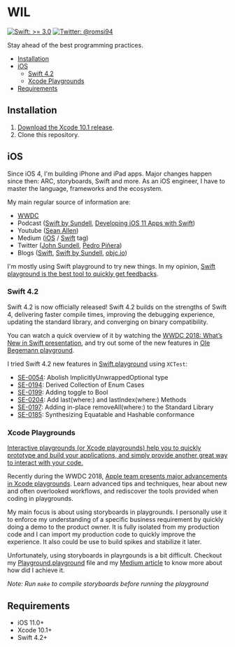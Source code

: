 # WIL

[![Swift: >= 3.0](https://img.shields.io/badge/swift-%3E%3D%203.0-orange.svg)](https://medium.com/search?q=Romain%20Asnar%20swift)
[![Twitter: @romsi94](https://img.shields.io/badge/twitter-@romsi94-blue.svg)](https://twitter.com/romsi94)

Stay ahead of the best programming practices.

- [Installation](#installation)
- [iOS](#ios)
	- [Swift 4.2](#swift-4.2)
	- [Xcode Playgrounds](#xcode-playgrounds)
- [Requirements](#requirements)

## Installation

1. [Download the Xcode 10.1 release](https://developer.apple.com/xcode/download/).
2. Clone this repository.

## iOS

Since iOS 4, I'm building iPhone and iPad apps. Major changes happen since then: ARC, storyboards, Swift and more. As an iOS engineer, I have to master the language, frameworks and the ecosystem.

My main regular source of information are:

- [WWDC](https://developer.apple.com/videos/wwdc2018)
- Podcast ([Swift by Sundell](https://itunes.apple.com/us/podcast/swift-by-sundell/id1267161825?mt=2), [Developing iOS 11 Apps with Swift](https://itunes.apple.com/us/podcast/developing-ios-11-apps-with-swift/id1315130780?mt=2))
- Youtube ([Sean Allen](https://www.youtube.com/channel/UCbTw29mcP12YlTt1EpUaVJw))
- Medium ([iOS](https://medium.com/tag/ios) / [Swift](https://medium.com/tag/swift) tag)
- Twitter ([John Sundell](https://twitter.com/johnsundell), [Pedro Piñera](https://twitter.com/pepibumur))
- Blogs ([Swift](https://swift.org), [Swift by Sundell](https://www.swiftbysundell.com), [objc.io](https://www.objc.io))

I'm mostly using Swift playground to try new things. In my opinion, [Swift playground is the best tool to quickly get feedbacks](https://medium.com/night-shift/spike-and-stabilize-only-works-if-afb3549426db).

### Swift 4.2

Swift 4.2 is now officially released! Swift 4.2 builds on the strengths of Swift 4, delivering faster compile times, improving the debugging experience, updating the standard library, and converging on binary compatibility.

You can watch a quick overview of it by watching the [WWDC 2018: What’s New in Swift presentation](https://developer.apple.com/videos/play/wwdc2018/401/), and try out some of the new features in [Ole Begemann playground](https://github.com/ole/whats-new-in-swift-4-2).

I tried Swift 4.2 new features in [Swift.playground](/Swift.playground) using `XCTest`:

- [SE-0054](https://github.com/apple/swift-evolution/blob/master/proposals/0054-abolish-iuo.md): Abolish ImplicitlyUnwrappedOptional type
- [SE-0194](https://github.com/apple/swift-evolution/blob/master/proposals/0194-derived-collection-of-enum-cases.md "Derived Collection of Enum Cases"): Derived Collection of Enum Cases
-  [SE-0199](https://github.com/apple/swift-evolution/blob/master/proposals/0199-bool-toggle.md): Adding toggle to Bool
-  [SE-0204](https://github.com/apple/swift-evolution/blob/master/proposals/0204-add-last-methods.md): Add last(where:) and lastIndex(where:) Methods
-  [SE-0197](https://github.com/apple/swift-evolution/blob/master/proposals/0197-remove-where.md): Adding in-place removeAll(where:) to the Standard Library
-  [SE-0185](https://github.com/apple/swift-evolution/blob/master/proposals/0185-synthesize-equatable-hashable.md): Synthesizing Equatable and Hashable conformance

### Xcode Playgrounds

[Interactive playgrounds (or Xcode playgrounds) help you to quickly prototype and build your applications, and simply provide another great way to interact with your code.](https://developer.apple.com/swift/blog/?id=35)

Recently during the WWDC 2018, [Apple team presents major advancements in Xcode playgrounds](https://developer.apple.com/videos/play/wwdc2018/402/). Learn advanced tips and techniques, hear about new and often overlooked workflows, and rediscover the tools provided when coding in playgrounds.

My main focus is about using storyboards in playgrounds. I personally use it to enforce my understanding of a specific business requirement by quickly doing a demo to the product owner. It is fully isolated from my production code and I can import my production code to quickly improve the experience. It also could be use to build spikes and stabilize it later.

Unfortunately, using storyboards in playrgounds is a bit difficult. Checkout my [Playground.playground](/Swift.playground) file and my [Medium article](https://medium.com/@romsi94/storyboards-in-xcode-playgrounds-are-a-pain-in-the-a-343c7b3bab0c) to know more about how did I achieve it.

*Note: Run `make` to compile storyboards before running the playground*

## Requirements

- iOS 11.0+
- Xcode 10.1+
- Swift 4.2+